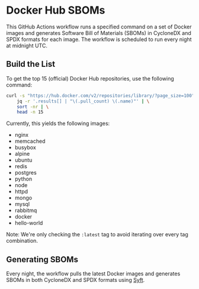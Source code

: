 # Docker Hub SBOMs

This GitHub Actions workflow runs a specified command on a set of Docker images and generates Software Bill of Materials (SBOMs) in CycloneDX and SPDX formats for each image. The workflow is scheduled to run every night at midnight UTC.

## Build the List

To get the top 15 (official) Docker Hub repositories, use the following command:

```bash
curl -s "https://hub.docker.com/v2/repositories/library/?page_size=100" | \
    jq -r '.results[] | "\(.pull_count) \(.name)"' | \
    sort -nr | \
    head -n 15
```

Currently, this yields the following images:

* nginx
* memcached
* busybox
* alpine
* ubuntu
* redis
* postgres
* python
* node
* httpd
* mongo
* mysql
* rabbitmq
* docker
* hello-world

Note: We're only checking the `:latest` tag to avoid iterating over every tag combination.

## Generating SBOMs

Every night, the workflow pulls the latest Docker images and generates SBOMs in both CycloneDX and SPDX formats using [Syft](https://github.com/anchore/syft).
